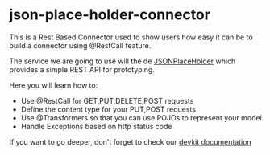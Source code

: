 # json-place-holder-connector
This is a Rest Based Connector used to show users how easy it can be to build a connector using @RestCall feature.

The service we are going to use will the de [JSONPlaceHolder](http://jsonplaceholder.typicode.com/) which provides a simple REST API for prototyping.

Here you will learn how to:
* Use @RestCall for GET,PUT,DELETE,POST requests
* Define the content type for your PUT,POST requests
* Use @Transformers so that you can use POJOs to represent your model
* Handle Exceptions based on http status code

If you want to go deeper, don't forget to check our [devkit documentation](http://www.mulesoft.org/documentation/display/current/Anypoint+Connector+DevKit)
